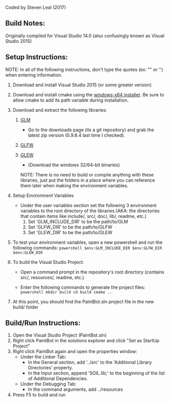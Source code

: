 Coded by Steven Leal (2017)

## Build Notes:
Originally compiled for Visual Studio 14.0 (also confusingly known as Visual Studio 2015)
	
## Setup Instructions:
NOTE: In all of the following instructions, don't type the quotes (ex: "" or '') when entering information.
		
1. Download and install Visual Studio 2015 (or some greater version)
	
2. Download and install cmake using the [windows-x64 installer](https://cmake.org/download/). Be sure to allow cmake to add its path variable during installation.
		
3. Download and extract the following libraries:
	1. [GLM](http://glm.g-truc.net/)
		* Go to the downloads page (its a git repository) and grab the latest zip version (0.9.8.4 last time I checked).
	2. [GLFW](http://www.glfw.org/)
	3. [GLEW](http://glew.sourceforge.net/)
		* (Download the windows 32/64-bit binaries)

		NOTE: There is no need to build or compile anything with these libraries,
			just put the folders in a place where you can reference them later
			when making the environment variables.
			
4. Setup Environment Variables
	* Under the user variables section set the following 3 environment variables to the root directory of the libraries.(AKA: the directories that contain items like include/, src/, doc/, lib/, readme, etc.)
		1. Set 'GLM_INCLUDE_DIR' to be the path/to/GLM
		2. Set 'GLFW_DIR' to be the path/to/GLFW
		3. Set 'GLEW_DIR' to be the path/to/GLEW

5. To test your environment variables, open a new powershell and run the following commands:
		```powershell
		$env:GLM_INCLUDE_DIR
		$env:GLFW_DIR
		$env:GLEW_DIR
		```
		
6. To build the Visual Studio Project:
	* Open a command prompt in the repository's root directory (contains src/, resources/, readme, etc.)
			
	* Enter the following commands to generate the project files:
			```powershell
			mkdir build
			cd build
			cmake ..
			```
		
7. At this point, you should find the PaintBot.sln project file in the new build/ folder
		
## Build/Run Instructions:
1. Open the Visual Studio Project (PaintBot.sln)
2. Right click PaintBot in the solutions explorer and click "Set as StartUp Project"
3. Right click PaintBot again and open the properties window:
	* Under the Linker Tab:
		* In the General section, add '../src' to the 'Additional Library Directories' property.
		* In the Input section, append 'SOIL.lib;' to the beginning of the list of Additional Dependencies.
	* Under the Debugging Tab:
		* In the command arguments, add ../resources
4. Press F5 to build and run
	